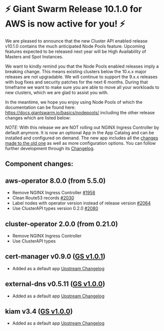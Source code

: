 # :zap: Giant Swarm Release 10.1.0 for AWS is now active for you! :zap:

We are pleased to announce that the new Cluster API enabled release v10.1.0
contains the much anticipated Node Pools feature. Upcoming features expected to
be released next year will be High Availability of Masters and Spot Instances.

We want to kindly remind you that the Node Pools enabled releases imply a
breaking change. This means existing clusters below the 10.x.x major releases
are not upgradable. We will continue to support the 9.x.x releases with bug
fixes and security patches for the next 6 months. During that timeframe we want
to make sure you are able to move all your workloads to new clusters, which we
are glad to assist you with.

In the meantime, we hope you enjoy using Node Pools of which the documentation
can be found here: https://docs.giantswarm.io/basics/nodepools/ including the
other release changes which are listed below:

*NOTE:* With this release we are NOT rolling out NGINX Ingress Controller by
default anymore. It is now an optional App in the App Catalog and can be
installed and configured on demand. The new app includes all the [changes made
to the old one](https://github.com/giantswarm/kubernetes-nginx-ingress-controller/blob/master/CHANGELOG.md)
as well as more configuration options. You can follow further development
through its [Changelog](https://github.com/giantswarm/nginx-ingress-controller-app/blob/master/CHANGELOG.md).

## Component changes:

## aws-operator 8.0.0 (from 5.5.0)

- Remove NGINX Ingress Controller [#1958](https://github.com/giantswarm/aws-operator/pull/1958)
- Clean Route53 records [#2030](https://github.com/giantswarm/aws-operator/pull/2030)
- Label nodes with operator version instead of release version [#2064](https://github.com/giantswarm/aws-operator/pull/2064)
- Use ClusterAPI types version 0.2.0 [#2080](https://github.com/giantswarm/aws-operator/pull/2080)

## cluster-operator 2.0.0 (from 0.21.0)

- Remove NGINX Ingress Controller
- Use ClusterAPI types

## cert-manager v0.9.0 ([GS v1.0.1](https://github.com/giantswarm/cert-manager-app/blob/master/CHANGELOG.md#v101))
- Added as a default app [Upstream Changelog](https://github.com/jetstack/cert-manager/releases/tag/v0.9.0)

## external-dns v0.5.11 ([GS v1.0.0](https://github.com/giantswarm/external-dns-app/blob/master/CHANGELOG.md#v100))
- Added as a default app [Upstream Changelog](https://github.com/kubernetes-sigs/external-dns/releases/tag/v0.5.11)

## kiam v3.4 ([GS v1.0.0](https://github.com/giantswarm/kiam-app/blob/master/CHANGELOG.md#v100))
- Added as a default app [Upstream Changelog](https://github.com/uswitch/kiam/releases/tag/v3.4)
